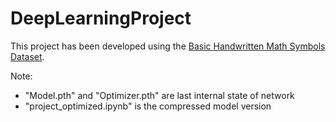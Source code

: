 # DeepLearningProject

This project has been developed using the [Basic Handwritten Math Symbols Dataset](https://github.com/wblachowski/bhmsds?fbclid=IwAR2WbJRLMxecP4a41iTjJR-_idug6anFvjFdz8XyinaZV7gA8OFwaah7MR8).

Note: 
- "Model.pth" and "Optimizer.pth" are last internal state of network 
- "project_optimized.ipynb" is the compressed model version 

